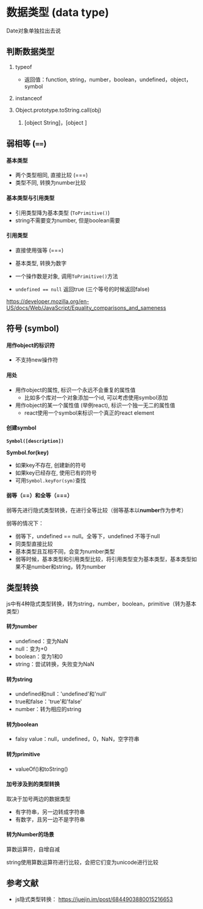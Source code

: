 # 数据类型 (data type)

Date对象单独拉出去说

## 判断数据类型

1. typeof

   - 返回值：function, string，number，boolean，undefined，object，symbol

2. instanceof

3. Object.prototype.toString.call(obj)
   1. [object String]，[object ]

## 弱相等 (`==`)

#### 基本类型

- 两个类型相同, 直接比较 (===)
- 类型不同, 转换为number比较

#### 基本类型与引用类型

- 引用类型降为基本类型 (`ToPrimitive()`)
- string不需要变为number, 但是boolean需要

#### 引用类型

- 直接使用强等 (===)

- 基本类型, 转换为数字
- 一个操作数是对象, 调用`ToPrimitive()`方法
- `undefined == null` 返回true (三个等号的时候返回false)

https://developer.mozilla.org/en-US/docs/Web/JavaScript/Equality_comparisons_and_sameness





## 符号 (symbol)

#### **用作object的标识符**

- 不支持new操作符

#### 用处

- 用作object的属性, 标识一个永远不会重复的属性值
  - 比如多个库对一个对象添加一个id, 可以考虑使用symbol添加
- 用作object的某一个属性值 (举例react), 标识一个独一无二的属性值 
  - react使用一个symbol来标识一个真正的react element



#### 创建symbol

**`Symbol([description])`**

**Symbol.for(key)**

- 如果key不存在, 创建新的符号
- 如果key已经存在, 使用已有的符号
- 可用`Symbol.keyFor(sym)`查找





#### 弱等（==）和全等（===）

弱等先进行隐式类型转换，在进行全等比较（弱等基本以**number**作为参考）

弱等的情况下：

- 弱等下，undefined == null。全等下，undefined 不等于null
- 同类型直接比较
- 基本类型且互相不同，会变为number类型
- 弱等时候，基本类型和引用类型比较，将引用类型变为基本类型，基本类型如果不是number和string，转为number





## 类型转换

js中有4种隐式类型转换，转为string，number，boolean，primitive（转为基本类型）



#### 转为number

- undefined：变为NaN
- null：变为+0
- boolean：变为1和0
- string：尝试转换，失败变为NaN

#### 转为string

- undefined和null：'undefined'和'null'
- true和false：'true'和'false'
- number：转为相应的string

#### 转为boolean

- falsy value：null，undefined，0，NaN，空字符串



#### 转为primitive

- valueOf()和toString()



#### 加号涉及到的类型转换

取决于加号两边的数据类型

- 有字符串，另一边转成字符串
- 有数字，且另一边不是字符串



#### 转为Number的场景

算数运算符，自增自减

string使用算数运算符进行比较，会把它们变为unicode进行比较



## 参考文献

- js隐式类型转换： https://juejin.im/post/6844903880015216653

